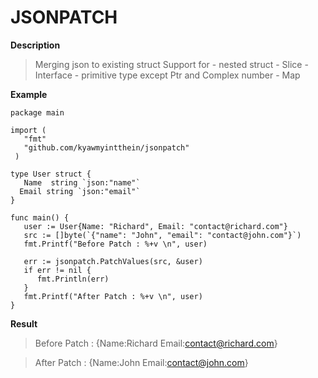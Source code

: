 

# JSONPATCH

**Description**
 > Merging json to existing struct
 > Support for
         - nested struct 
         - Slice
         - Interface
         - primitive type except Ptr and Complex number
         - Map
         


**Example**
```
package main  
  
import (  
   "fmt"  
   "github.com/kyawmyintthein/jsonpatch"
 )  
  
type User struct {  
   Name  string `json:"name"`  
  Email string `json:"email"`  
}  
  
func main() {  
   user := User{Name: "Richard", Email: "contact@richard.com"}  
   src := []byte(`{"name": "John", "email": "contact@john.com"}`)  
   fmt.Printf("Before Patch : %+v \n", user)  
   
   err := jsonpatch.PatchValues(src, &user)  
   if err != nil {  
      fmt.Println(err)  
   }  
   fmt.Printf("After Patch : %+v \n", user)  
}
```

**Result**

> Before Patch : {Name:Richard Email:contact@richard.com} 

> After Patch : {Name:John Email:contact@john.com}


